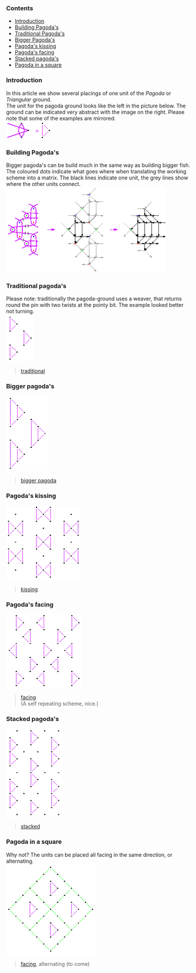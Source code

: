 ### Contents
* [Introduction](#introduction)
* [Building Pagoda's](#building-pagodas)
* [Traditional Pagoda's](#traditional-pagodas)
* [Bigger Pagoda's](#bigger-pagodas)
* [Pagoda's kissing](#pagodas-kissing)
* [Pagoda's facing](#pagodas-facing)
* [Stacked pagoda's](#stacked-pagodas)
* [Pagoda in a square](#pagoda-in-a-square)


### Introduction
In this article we show several placings of one unit of the _Pagoda_ or _Triangular_ ground.   
The unit for the pagoda ground looks like the left in the picture below. The ground can be indicated very abstract with the image on the right. Please note that some of the examples are mirrored.         
![pg unit][pg-unit]

### Building Pagoda's
Bigger pagoda's can be build much in the same way as building bigger fish. 
The coloured dots indicate what goes where when translating the working scheme into a matrix. The black lines indicate one unit, the grey lines show where the other units connect.                 
![building pagoda's][build pagoda]

### Traditional pagoda's
Please note: traditionally the pagoda-ground uses a weaver, that returns round the pin with two twists at the pointy bit. The example looked better not turning.     
![pg-trad][pg-trad]    
> [traditional][ex-trad] 

### Bigger pagoda's
![pg bigger][pg-bigg]   
> [bigger pagoda][ex-bigg]

### Pagoda's kissing
![pg kissing][pg-kiss]   
> [kissing][ex-kiss] 

### Pagoda's facing
![pg faceing][pg-face]    
> [facing][ex-face]         
(A self repeating scheme, nice.)

### Stacked pagoda's
![pg stacked][pg-stck]
> [stacked][ex-stck]

### Pagoda in a square
Why not? The units can be placed all facing in the same direction, or alternating.     
![pg in square][pg-sqre]  
> [facing][ex-face], alternating (to come)



[build pagoda]: https://github.com/MAETempels/MAE-gf/blob/master/images/gf%20build%20pagoda.png

[pg-unit]: https://github.com/MAETempels/MAE-gf/blob/master/images_wt/gf-pg-unit.png
[pg-trad]: https://github.com/MAETempels/MAE-gf/blob/master/images_wt/gf-pg-trad.png
[pg-kiss]: https://github.com/MAETempels/MAE-gf/blob/master/images_wt/gf-pg-kiss.png
[pg-stck]: https://github.com/MAETempels/MAE-gf/blob/master/images_wt/gf-pg-stck.png
[pg-bigg]: https://github.com/MAETempels/MAE-gf/blob/master/images_wt/gf-pg-bigg.png
[pg-face]: https://github.com/MAETempels/MAE-gf/blob/master/images_wt/gf-pg-face.png
[pg-sqre]: https://github.com/MAETempels/MAE-gf/blob/master/images_wt/gf-pg-sqre.png

[ex-face]: https://d-bl.github.io/GroundForge/index.html?m=215-5-%0A-786-5%0A246-5-%3Bbricks%3B24%3B24%3B0%3B0&s1=ctct%20A1%3Dtctc%20B2%3Drctc%20A2%3Dctc%20F2%3Dlctclctcll%20D3%3Dctc%20E3%3Dctcrr%20D1%3Dctctt
[ex-trad]: https://d-bl.github.io/GroundForge/index.html?m=4-12%0A-5--%0A6-CD%3Bbricks%3B24%3B24%3B0%3B0&s1=ctc%20C1%3Dtttctc%20A2%3Dctcttt
[ex-bigg]: https://d-bl.github.io/GroundForge/index.html?m=5-----%0A-CDDD6%0A246631%0A224-12%3Bbricks%3B24%3B24%3B0%3B0&s1=ctc%20A1%3Dlllctc%20E4%3Dtttctc%20D1%3Dctclll%20E2%3Dctcttt
[ex-kiss]: https://d-bl.github.io/GroundForge/index.html?m=5---5---%0A-CD6-2AB%0A-468-127%3Bbricks%3B24%3B24%3B0%3B0&s1=ctc%20F3%3Dttctc%20H3%3Dttctc%20B1%3Dctctt%20D1%3Dctctt
[ex-face]: https://d-bl.github.io/GroundForge/index.html?m=5-----5-%0A-CD3AB-5%0A2468-7-1%0A----5-5-%0AD3AB-5-C%0A68-7-124%3Bbricks%3B24%3B24%3B0%3B0&s1=ctc%20D3%3Dttctc%20F4%3Dctctt%20F6%3Dttctc%20B4%3Dctctt%20H3%3Dttctc%20H1%3Dctctt%20D1%3Dctctt%20B6%3Dttctc
[ex-stck]: https://d-bl.github.io/GroundForge/index.html?m=5-4-5-%0A-215-5%0A5-78-1%0A8-4-58%3Bbricks%3B24%3B24%3B0%3B0&s1=ctc%20D3%3Dtttctcttt%20F3%3Dtttctcttt%20A2%3Dlllctc%20A4%3Dctclll
